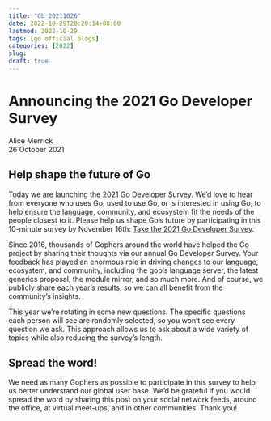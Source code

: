 ```yaml
---
title: "Gb_20211026"
date: 2022-10-29T20:20:14+08:00
lastmod: 2022-10-29
tags: [go official blogs]
categories: [2022]
slug:
draft: true
---
```

# Announcing the 2021 Go Developer Survey

Alice Merrick  
26 October 2021

## Help shape the future of Go

Today we are launching the 2021 Go Developer Survey. We’d love to hear from everyone who uses Go, used to use Go, or is interested in using Go, to help ensure the language, community, and ecosystem fit the needs of the people closest to it. Please help us shape Go’s future by participating in this 10-minute survey by November 16th: [Take the 2021 Go Developer Survey](https://google.qualtrics.com/jfe/form/SV_0BwHwKSaeE9Cx2S).

Since 2016, thousands of Gophers around the world have helped the Go project by sharing their thoughts via our annual Go Developer Survey. Your feedback has played an enormous role in driving changes to our language, ecosystem, and community, including the gopls language server, the latest generics proposal, the module mirror, and so much more. And of course, we publicly share [each year’s results](https://go.dev/blog/survey2020-results), so we can all benefit from the community’s insights.

This year we’re rotating in some new questions. The specific questions each person will see are randomly selected, so you won’t see every question we ask. This approach allows us to ask about a wide variety of topics while also reducing the survey’s length.

## Spread the word!

We need as many Gophers as possible to participate in this survey to help us better understand our global user base. We’d be grateful if you would spread the word by sharing this post on your social network feeds, around the office, at virtual meet-ups, and in other communities. Thank you!
